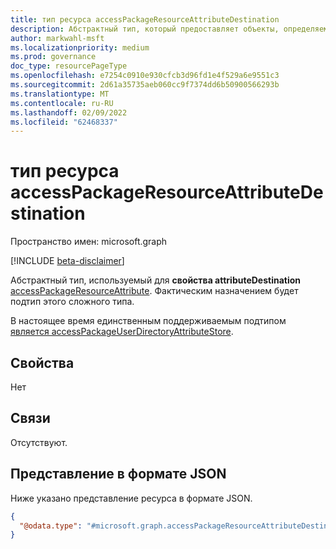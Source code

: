 ```yaml
---
title: тип ресурса accessPackageResourceAttributeDestination
description: Абстрактный тип, который предоставляет объекты, определяемые конечными системами, в которые будут переданы настроенные пользователем значения.
author: markwahl-msft
ms.localizationpriority: medium
ms.prod: governance
doc_type: resourcePageType
ms.openlocfilehash: e7254c0910e930cfcb3d96fd1e4f529a6e9551c3
ms.sourcegitcommit: 2d61a35735aeb060cc9f7374dd6b50900566293b
ms.translationtype: MT
ms.contentlocale: ru-RU
ms.lasthandoff: 02/09/2022
ms.locfileid: "62468337"
---
```

# <a name="accesspackageresourceattributedestination-resource-type"></a>тип ресурса accessPackageResourceAttributeDestination

Пространство имен: microsoft.graph

[!INCLUDE [beta-disclaimer](../../includes/beta-disclaimer.md)]

Абстрактный тип, используемый для **свойства attributeDestination** [accessPackageResourceAttribute](accesspackageresourceattribute.md). Фактическим назначением будет подтип этого сложного типа.

В настоящее время единственным поддерживаемым подтипом [является accessPackageUserDirectoryAttributeStore](../resources/accesspackageuserdirectoryattributestore.md).  

## <a name="properties"></a>Свойства
Нет

## <a name="relationships"></a>Связи
Отсутствуют.

## <a name="json-representation"></a>Представление в формате JSON
Ниже указано представление ресурса в формате JSON.
<!-- {
  "blockType": "resource",
  "@odata.type": "microsoft.graph.accessPackageResourceAttributeDestination"
}
-->
``` json
{
  "@odata.type": "#microsoft.graph.accessPackageResourceAttributeDestination"
}
```
